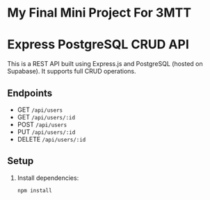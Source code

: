 # My Final Mini Project For 3MTT 
# Express PostgreSQL CRUD API

This is a REST API built using Express.js and PostgreSQL (hosted on Supabase). It supports full CRUD operations.

## Endpoints

- GET `/api/users`
- GET `/api/users/:id`
- POST `/api/users`
- PUT `/api/users/:id`
- DELETE `/api/users/:id`

## Setup

1. Install dependencies:
   ```bash
   npm install
